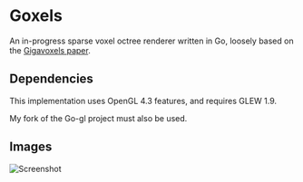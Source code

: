 Goxels
======

An in-progress sparse voxel octree renderer written in Go, loosely based on the [Gigavoxels paper](http://maverick.inria.fr/Publications/2009/CNLE09/).

Dependencies
------------

This implementation uses OpenGL 4.3 features, and requires GLEW 1.9.

My fork of the Go-gl project must also be used.

Images
------

![Screenshot](https://raw.github.com/dylanswiggett/goxels/master/screenshot/Goxels%20cone%20screenshot.png "Rendering a simple equation with alpha based compositing")
